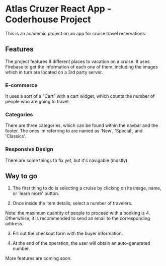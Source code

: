 # Atlas Cruzer React App - Coderhouse Project

This is an academic project on an app for cruise travel reservations.

## Features

The project features 8 different places to vacation on a cruise. It uses Firebase to get the information of each one of them, including the images which in turn are located on a 3rd party server.

### E-commerce

It uses a sort of a "Cart" with a cart widget, which counts the number of people who are going to travel.


### Categories

There are three categories, which can be found within the navbar and the footer. The ones im referring to are named as 'New', 'Special', and 'Classics'.

### Responsive Design

There are some things to fix yet, but it's navigable (mostly).

## Way to go

1. The first thing to do is selecting a cruise by clicking on its image, name, or 'learn more' button.

2. Once inside the item details, select a number of travelers.

Note: the maximum quantity of people to proceed with a booking is 4. Otherwhise, it is recommended to send an email to the corresponding address.

3. Fill out the checkout form with the buyer information.

4. At the end of the operation, the user will obtain an auto-generated number.


More features are coming soon.